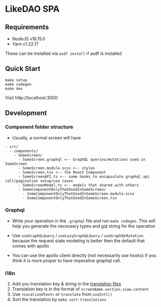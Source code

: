 # LikeDAO SPA

## Requirements

- NodeJS v16.15.0
- Yarn v1.22.17

These can be installed via `asdf install` if asdf is installed

## Quick Start

```
make setup
make codegen
make dev
```

Visit http://localhost:3000

## Development

### Component folder structure

- Usually, a normal screen will have

```
- src/
  - components/
    - SomeScreen/
      - SomeScreen.graphql <-- GraphQL queries/mutations used in SomeScreen
      - SomeScreen.module.scss <-- styles
      - SomeScreen.tsx <-- the React Component
      - SomeScreenAPI.ts <-- some hooks to encapsulate graphql api call/pagination setup/use cases
      - SomeScreenModel.ts <-- models that shared with others
      - SomeComponentOnlyThatUsedInSomeScreen/
        - SomeComponentOnlyThatUsedInSomeScreen.module.scss
        - SomeComponentOnlyThatUsedInSomeScreen.tsx
```

### Graphql

- Write your operation in the `.graphql` file and run `make codegen`. This will help you generate the necessary types and gql string for the operation

- Use `useGraphQLQuery` / `useLazyGraphQLQuery` / `useGraphQLMutation` because the request state modeling is better then the default that comes with apollo

- You can use the apollo client directly (not necessarily use hooks) if you think it is more proper to have imperative graphql call.

### i18n

1. Add you translation key & string in the [translation files](./src/i18n/translations)
1. Translation key is in the format of `screenName.section.view.content`
1. Use `<LocalizedText>` or `translate` from `useIntl()`
1. Sort the translation by `make sort-translations`
